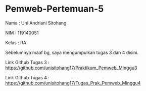 # Pemweb-Pertemuan-5
Nama : Uni Andriani Sitohang 

NIM : 119140051 

Kelas : RA

Sebelumnya maaf bg, saya mengumpulkan tugas 3 dan 4 disini.

Link Github Tugas 3 : https://github.com/unisitohang17/Praktikum_Pemweb_Minggu3

Link Github Tugas 4 : https://github.com/unisitohang17/Tugas_Prak_Pemweb_Minggu4

